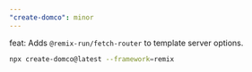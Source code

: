 ```yaml
---
"create-domco": minor
---
```


feat: Adds `@remix-run/fetch-router` to template server options.

```bash
npx create-domco@latest --framework=remix
```
